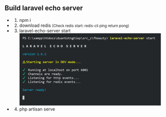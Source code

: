 ## Build laravel echo server 

- 1. npm i
- 2. download redis <small>(Check redis start: redis-cli ping return pong) </small>
- 3. laravel-echo-server start  
!["Image start success"](/public/Site/images/laravel-echo-server-start.png)
- 4. php artisan serve


